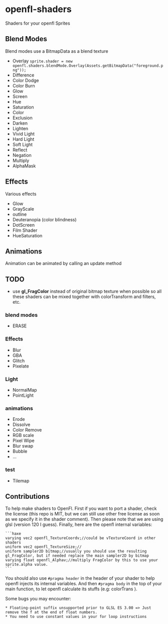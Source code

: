 # openfl-shaders
Shaders for your openfl Sprites

## Blend Modes

Blend modes use a BitmapData as a blend texture

* Overlay `sprite.shader = new openfl.shaders.blendMode.Overlay(Assets.getBitmapData("foreground.png"));`
* Difference
* Color Dodge
* Color Burn
* Glow
* Screen
* Hue
* Saturation
* Color
* Exclusion
* Darken
* Lighten
* Vivid Light
* Hard Light
* Soft Light
* Reflect
* Negation
* Multiply
* AlphaMask

## Effects

Various effects

* Glow
* GrayScale
* outline
* Deuteranopia (color blindness)
* DotScreen
* Film Shader
* HueSaturation

## Animations

Animation can be animated by calling an update method


## TODO

* use **gl_FragColor** instead of original bitmap texture when possible so all these shaders can be mixed together with colorTransform and filters, etc.

### blend modes

* ERASE				


### Effects

* Blur
* GBA
* Glitch
* Pixelate

### Light

* NormalMap
* PointLight

### animations 

* Erode
* Dissolve
* Color Remove
* RGB scale
* Pixel Wipe
* Blur swap
* Bubble
* ...

### test

* Tilemap


## Contributions

To help make shaders to OpenFl. First if you want to port a shader, check the license (this repo is MIT, but we can still use other free license as soon as we specify it in the shader comment). Then please note that we are using glsl (version 120 I guess).
Finally, here are the openfl internal variables:
	
	```haxe
	varying vec2 openfl_TextureCoordv;//could be vTextureCoord in other shaders
	uniform vec2 openfl_TextureSize;//
	uniform sampler2D bitmap;//usually you should use the resulting gl_FragColor, but if needed replace the main sampler2D by bitmap
	varying float openfl_Alphav;//multiply FragColor by this to use your sprite.alpha value.
	```
	
You should also use `#pragma header` in the header of your shader to help openfl injects its internal variables. And then `#pragma body` in the top of your main function, to let openfl calculate its stuffs (e.g: colorTrans
).

Some bugs you may encounter:
	
	* Floating-point suffix unsupported prior to GLSL ES 3.00 => Just remove the f at the end of float numbers.
	* You need to use constant values in your for loop instructions
